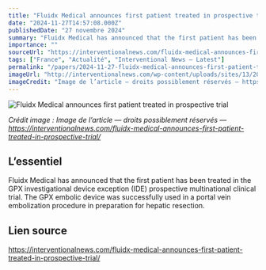```yaml
---
title: "Fluidx Medical announces first patient treated in prospective trial"
date: "2024-11-27T14:57:08.000Z"
publishedDate: "27 novembre 2024"
summary: "Fluidx Medical has announced that the first patient has been treated in the GPX investigational device exception (IDE) prospective multinational clinical trial. The GPX embolic device was successfully used in a portal vein embolization procedure in preparation for hepatic resection."
importance: ""
sourceUrl: "https://interventionalnews.com/fluidx-medical-announces-first-patient-treated-in-prospective-trial/"
tags: ["France", "Actualité", "Interventional News — Latest"]
permalink: "/papers/2024-11-27-fluidx-medical-announces-first-patient-treated-in-prospective-trial"
imageUrl: "http://interventionalnews.com/wp-content/uploads/sites/13/2024/11/GPX-Trial-1st-Patient-Final.jpg"
imageCredit: "Image de l’article — droits possiblement réservés — https://interventionalnews.com/fluidx-medical-announces-first-patient-treated-in-prospective-trial/"
---
```


![Fluidx Medical announces first patient treated in prospective trial](http://interventionalnews.com/wp-content/uploads/sites/13/2024/11/GPX-Trial-1st-Patient-Final.jpg)

*Crédit image : Image de l’article — droits possiblement réservés — https://interventionalnews.com/fluidx-medical-announces-first-patient-treated-in-prospective-trial/*

## L’essentiel

Fluidx Medical has announced that the first patient has been treated in the GPX investigational device exception (IDE) prospective multinational clinical trial. The GPX embolic device was successfully used in a portal vein embolization procedure in preparation for hepatic resection.

## Lien source

https://interventionalnews.com/fluidx-medical-announces-first-patient-treated-in-prospective-trial/
